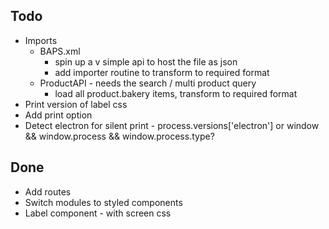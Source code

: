 ## Todo

- Imports
  - BAPS.xml
    - spin up a v simple api to host the file as json
    - add importer routine to transform to required format
  - ProductAPI - needs the search / multi product query
    - load all product.bakery items, transform to required format
- Print version of label css
- Add print option
- Detect electron for silent print - process.versions['electron'] or window && window.process && window.process.type?

## Done

- Add routes
- Switch modules to styled components
- Label component - with screen css
